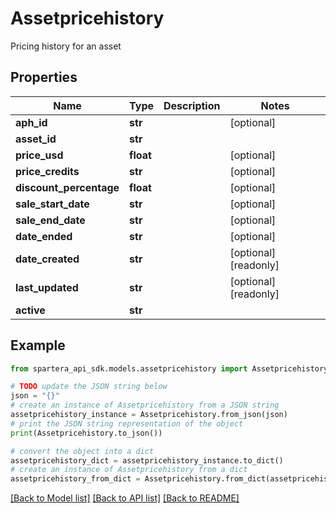 # Assetpricehistory

Pricing history for an asset

## Properties

Name | Type | Description | Notes
------------ | ------------- | ------------- | -------------
**aph_id** | **str** |  | [optional] 
**asset_id** | **str** |  | 
**price_usd** | **float** |  | [optional] 
**price_credits** | **str** |  | [optional] 
**discount_percentage** | **float** |  | [optional] 
**sale_start_date** | **str** |  | [optional] 
**sale_end_date** | **str** |  | [optional] 
**date_ended** | **str** |  | [optional] 
**date_created** | **str** |  | [optional] [readonly] 
**last_updated** | **str** |  | [optional] [readonly] 
**active** | **str** |  | 

## Example

```python
from spartera_api_sdk.models.assetpricehistory import Assetpricehistory

# TODO update the JSON string below
json = "{}"
# create an instance of Assetpricehistory from a JSON string
assetpricehistory_instance = Assetpricehistory.from_json(json)
# print the JSON string representation of the object
print(Assetpricehistory.to_json())

# convert the object into a dict
assetpricehistory_dict = assetpricehistory_instance.to_dict()
# create an instance of Assetpricehistory from a dict
assetpricehistory_from_dict = Assetpricehistory.from_dict(assetpricehistory_dict)
```
[[Back to Model list]](../README.md#documentation-for-models) [[Back to API list]](../README.md#documentation-for-api-endpoints) [[Back to README]](../README.md)


